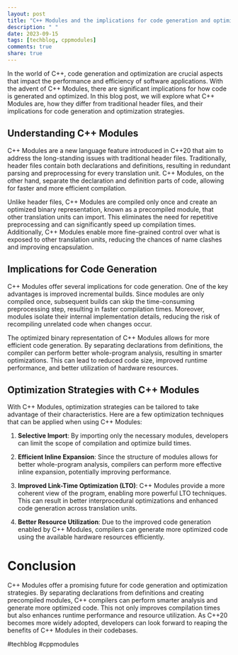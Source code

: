 ```yaml
---
layout: post
title: "C++ Modules and the implications for code generation and optimization strategies"
description: " "
date: 2023-09-15
tags: [techblog, cppmodules]
comments: true
share: true
---
```


In the world of C++, code generation and optimization are crucial aspects that impact the performance and efficiency of software applications. With the advent of C++ Modules, there are significant implications for how code is generated and optimized. In this blog post, we will explore what C++ Modules are, how they differ from traditional header files, and their implications for code generation and optimization strategies.

## Understanding C++ Modules

C++ Modules are a new language feature introduced in C++20 that aim to address the long-standing issues with traditional header files. Traditionally, header files contain both declarations and definitions, resulting in redundant parsing and preprocessing for every translation unit. C++ Modules, on the other hand, separate the declaration and definition parts of code, allowing for faster and more efficient compilation.

Unlike header files, C++ Modules are compiled only once and create an optimized binary representation, known as a precompiled module, that other translation units can import. This eliminates the need for repetitive preprocessing and can significantly speed up compilation times. Additionally, C++ Modules enable more fine-grained control over what is exposed to other translation units, reducing the chances of name clashes and improving encapsulation.

## Implications for Code Generation

C++ Modules offer several implications for code generation. One of the key advantages is improved incremental builds. Since modules are only compiled once, subsequent builds can skip the time-consuming preprocessing step, resulting in faster compilation times. Moreover, modules isolate their internal implementation details, reducing the risk of recompiling unrelated code when changes occur.

The optimized binary representation of C++ Modules allows for more efficient code generation. By separating declarations from definitions, the compiler can perform better whole-program analysis, resulting in smarter optimizations. This can lead to reduced code size, improved runtime performance, and better utilization of hardware resources.

## Optimization Strategies with C++ Modules

With C++ Modules, optimization strategies can be tailored to take advantage of their characteristics. Here are a few optimization techniques that can be applied when using C++ Modules:

1. **Selective Import**: By importing only the necessary modules, developers can limit the scope of compilation and optimize build times.

2. **Efficient Inline Expansion**: Since the structure of modules allows for better whole-program analysis, compilers can perform more effective inline expansion, potentially improving performance.

3. **Improved Link-Time Optimization (LTO)**: C++ Modules provide a more coherent view of the program, enabling more powerful LTO techniques. This can result in better interprocedural optimizations and enhanced code generation across translation units.

4. **Better Resource Utilization**: Due to the improved code generation enabled by C++ Modules, compilers can generate more optimized code using the available hardware resources efficiently.

# Conclusion

C++ Modules offer a promising future for code generation and optimization strategies. By separating declarations from definitions and creating precompiled modules, C++ compilers can perform smarter analysis and generate more optimized code. This not only improves compilation times but also enhances runtime performance and resource utilization. As C++20 becomes more widely adopted, developers can look forward to reaping the benefits of C++ Modules in their codebases.

#techblog #cppmodules